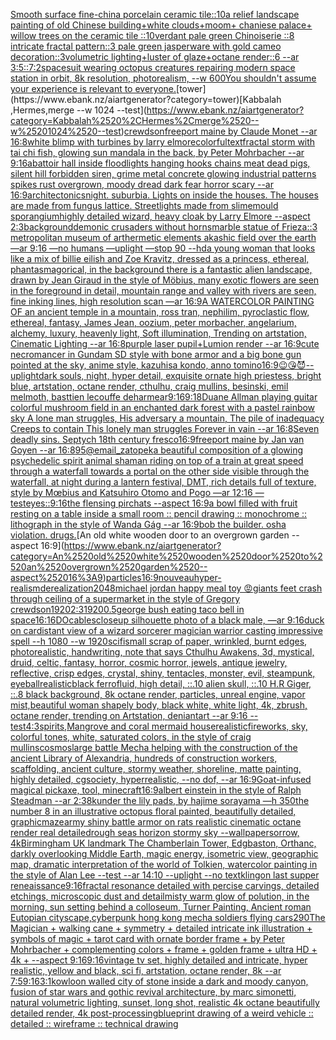 [Smooth surface fine-china porcelain ceramic tile::10a relief landscape painting of old Chinese building+white clouds+moom+ chaniese palace+ willow trees on the ceramic tile ::10verdant pale green Chinoiserie  ::8 intricate fractal pattern::3 pale green jasperware with gold cameo decoration::3volumetric lighting+luster of glaze+octane render::6 --ar 3:5](https://www.ebank.nz/aiartgenerator?category=Smooth%2520surface%2520fine-china%2520porcelain%2520ceramic%2520tile%3A%3A10a%2520relief%2520landscape%2520painting%2520of%2520old%2520Chinese%2520building%2Bwhite%2520clouds%2Bmoom%2B%2520chaniese%2520palace%2B%2520willow%2520trees%2520on%2520the%2520ceramic%2520tile%2520%3A%3A10verdant%2520pale%2520green%2520Chinoiserie%2520%2520%3A%3A8%2520intricate%2520fractal%2520pattern%3A%3A3%2520pale%2520green%2520jasperware%2520with%2520gold%2520cameo%2520decoration%3A%3A3volumetric%2520lighting%2Bluster%2520of%2520glaze%2Boctane%2520render%3A%3A6%2520--ar%25203%3A5)[::](https://www.ebank.nz/aiartgenerator?category=%3A%3A)[7:2](https://www.ebank.nz/aiartgenerator?category=7%3A2)[spacesuit wearing octopus creatures repairing modern space station in orbit, 8k resolution, photorealism, --w 600](https://www.ebank.nz/aiartgenerator?category=spacesuit%2520wearing%2520octopus%2520creatures%2520repairing%2520modern%2520space%2520station%2520in%2520orbit%2C%25208k%2520resolution%2C%2520photorealism%2C%2520--w%2520600)[You shouldn't assume your experience is relevant to everyone.](https://www.ebank.nz/aiartgenerator?category=You%2520shouldn%27t%2520assume%2520your%2520experience%2520is%2520relevant%2520to%2520everyone.)[tower](https://www.ebank.nz/aiartgenerator?category=tower)[Kabbalah ,Hermes,merge --w 1024 --test](https://www.ebank.nz/aiartgenerator?category=Kabbalah%2520%2CHermes%2Cmerge%2520--w%25201024%2520--test)[crewdson](https://www.ebank.nz/aiartgenerator?category=crewdson)[freeport maine by Claude Monet --ar 16:8](https://www.ebank.nz/aiartgenerator?category=freeport%2520maine%2520by%2520Claude%2520Monet%2520--ar%252016%3A8)[white blimp with turbines by larry elmore](https://www.ebank.nz/aiartgenerator?category=white%2520blimp%2520with%2520turbines%2520by%2520larry%2520elmore)[colorful](https://www.ebank.nz/aiartgenerator?category=colorful)[text](https://www.ebank.nz/aiartgenerator?category=text)[fractal storm with tai chi fish, glowing sun mandala in the back, by Peter Mohrbacher  --ar 9:16](https://www.ebank.nz/aiartgenerator?category=fractal%2520storm%2520with%2520tai%2520chi%2520fish%2C%2520glowing%2520sun%2520mandala%2520in%2520the%2520back%2C%2520by%2520Peter%2520Mohrbacher%2520%2520--ar%25209%3A16)[abattoir hall inside floodlights hanging hooks chains meat dead pigs, silent hill forbidden siren, grime metal concrete glowing industrial patterns spikes rust overgrown, moody dread dark fear horror scary --ar 16:9](https://www.ebank.nz/aiartgenerator?category=abattoir%2520hall%2520inside%2520floodlights%2520hanging%2520hooks%2520chains%2520meat%2520dead%2520pigs%2C%2520silent%2520hill%2520forbidden%2520siren%2C%2520grime%2520metal%2520concrete%2520glowing%2520industrial%2520patterns%2520spikes%2520rust%2520overgrown%2C%2520moody%2520dread%2520dark%2520fear%2520horror%2520scary%2520--ar%252016%3A9)[architectonics](https://www.ebank.nz/aiartgenerator?category=architectonics)[night. suburbia.  Lights on inside the houses. The houses are made from fungus lattice. Streetlights made from slimemould sporangium](https://www.ebank.nz/aiartgenerator?category=night.%2520suburbia.%2520%2520Lights%2520on%2520inside%2520the%2520houses.%2520The%2520houses%2520are%2520made%2520from%2520fungus%2520lattice.%2520Streetlights%2520made%2520from%2520slimemould%2520sporangium)[highly detailed wizard, heavy cloak by Larry Elmore --aspect 2:3](https://www.ebank.nz/aiartgenerator?category=highly%2520detailed%2520wizard%2C%2520heavy%2520cloak%2520by%2520Larry%2520Elmore%2520--aspect%25202%3A3)[background](https://www.ebank.nz/aiartgenerator?category=background)[demonic crusaders without horns](https://www.ebank.nz/aiartgenerator?category=demonic%2520crusaders%2520without%2520horns)[marble statue of Frieza::3 metropolitan museum of art](https://www.ebank.nz/aiartgenerator?category=marble%2520statue%2520of%2520Frieza%3A%3A3%2520metropolitan%2520museum%2520of%2520art)[hermetic elements akashic field over the earth —ar 9:16 —no humans —uplight —stop 90 --hd](https://www.ebank.nz/aiartgenerator?category=hermetic%2520elements%2520akashic%2520field%2520over%2520the%2520earth%2520%E2%80%94ar%25209%3A16%2520%E2%80%94no%2520humans%2520%E2%80%94uplight%2520%E2%80%94stop%252090%2520--hd)[a young woman that looks like a mix of billie eilish and Zoe Kravitz, dressed as a princess, ethereal, phantasmagorical, in the background there is a fantastic alien landscape, drawn by  Jean Giraud in the style of Möbius, many exotic flowers are seen in the foreground in detail, mountain range and valley with rivers are seen, fine inking lines, high resolution scan —ar 16:9](https://www.ebank.nz/aiartgenerator?category=a%2520young%2520woman%2520that%2520looks%2520like%2520a%2520mix%2520of%2520billie%2520eilish%2520and%2520Zoe%2520Kravitz%2C%2520dressed%2520as%2520a%2520princess%2C%2520ethereal%2C%2520phantasmagorical%2C%2520in%2520the%2520background%2520there%2520is%2520a%2520fantastic%2520alien%2520landscape%2C%2520drawn%2520by%2520%2520Jean%2520Giraud%2520in%2520the%2520style%2520of%2520M%C3%B6bius%2C%2520many%2520exotic%2520flowers%2520are%2520seen%2520in%2520the%2520foreground%2520in%2520detail%2C%2520mountain%2520range%2520and%2520valley%2520with%2520rivers%2520are%2520seen%2C%2520fine%2520inking%2520lines%2C%2520high%2520resolution%2520scan%2520%E2%80%94ar%252016%3A9)[A WATERCOLOR PAINTING OF an ancient temple in a mountain, ross tran, nephilim, pyroclastic flow, ethereal, fantasy, James Jean, oozium, peter morbacher, angelarium, alchemy, luxury, heavenly light, Soft illumination, Trending on artstation, Cinematic Lighting --ar 16:8](https://www.ebank.nz/aiartgenerator?category=A%2520WATERCOLOR%2520PAINTING%2520OF%2520an%2520ancient%2520temple%2520in%2520a%2520mountain%2C%2520ross%2520tran%2C%2520nephilim%2C%2520pyroclastic%2520flow%2C%2520ethereal%2C%2520fantasy%2C%2520James%2520Jean%2C%2520oozium%2C%2520peter%2520morbacher%2C%2520angelarium%2C%2520alchemy%2C%2520luxury%2C%2520heavenly%2520light%2C%2520Soft%2520illumination%2C%2520Trending%2520on%2520artstation%2C%2520Cinematic%2520Lighting%2520--ar%252016%3A8)[purple laser pupil+Lumion render --ar 16:9](https://www.ebank.nz/aiartgenerator?category=purple%2520laser%2520pupil%2BLumion%2520render%2520--ar%252016%3A9)[cute necromancer in Gundam SD style with bone armor and a big bone gun pointed at the sky, anime style, kazuhisa kondo, anno tomino](https://www.ebank.nz/aiartgenerator?category=cute%2520necromancer%2520in%2520Gundam%2520SD%2520style%2520with%2520bone%2520armor%2520and%2520a%2520big%2520bone%2520gun%2520pointed%2520at%2520the%2520sky%2C%2520anime%2520style%2C%2520kazuhisa%2520kondo%2C%2520anno%2520tomino)[16:9](https://www.ebank.nz/aiartgenerator?category=16%3A9)[😉😘😈](https://www.ebank.nz/aiartgenerator?category=%F0%9F%98%89%F0%9F%98%98%F0%9F%98%88)[--uplight](https://www.ebank.nz/aiartgenerator?category=--uplight)[dark souls, night, hyper detail, exquisite ornate high priestess, bright blue, artstation, octane render, cthulhu, craig mullins, besinski, emil melmoth, basttien lecouffe deharme](https://www.ebank.nz/aiartgenerator?category=dark%2520souls%2C%2520night%2C%2520hyper%2520detail%2C%2520exquisite%2520ornate%2520high%2520priestess%2C%2520bright%2520blue%2C%2520artstation%2C%2520octane%2520render%2C%2520cthulhu%2C%2520craig%2520mullins%2C%2520besinski%2C%2520emil%2520melmoth%2C%2520basttien%2520lecouffe%2520deharme)[ar9:16](https://www.ebank.nz/aiartgenerator?category=ar9%3A16)[9:18](https://www.ebank.nz/aiartgenerator?category=9%3A18)[Duane Allman playing guitar colorful mushroom field in an enchanted dark forest with a pastel rainbow sky A lone man struggles, His adversary a mountain, The pile of inadequacy Creeps to contain This lonely man struggles Forever in vain --ar 16:8](https://www.ebank.nz/aiartgenerator?category=Duane%2520Allman%2520playing%2520guitar%2520colorful%2520mushroom%2520field%2520in%2520an%2520enchanted%2520dark%2520forest%2520with%2520a%2520pastel%2520rainbow%2520sky%2520A%2520lone%2520man%2520struggles%2C%2520His%2520adversary%2520a%2520mountain%2C%2520The%2520pile%2520of%2520inadequacy%2520Creeps%2520to%2520contain%2520This%2520lonely%2520man%2520struggles%2520Forever%2520in%2520vain%2520--ar%252016%3A8)[Seven deadly sins. Septych 18th century fresco](https://www.ebank.nz/aiartgenerator?category=Seven%2520deadly%2520sins.%2520Septych%252018th%2520century%2520fresco)[16:9](https://www.ebank.nz/aiartgenerator?category=16%3A9)[freeport maine by Jan van Goyen --ar 16:8](https://www.ebank.nz/aiartgenerator?category=freeport%2520maine%2520by%2520Jan%2520van%2520Goyen%2520--ar%252016%3A8)[95](https://www.ebank.nz/aiartgenerator?category=95)[@email_zatopek](https://www.ebank.nz/aiartgenerator?category=%40email_zatopek)[a beautiful composition of a glowing psychedelic spirit animal shaman riding on top of a train at great speed through a waterfall towards a portal on the other side visible through the waterfall, at night during a lantern festival, DMT,  rich details full of texture, style by Mœbius and Katsuhiro Otomo and Pogo —ar 12:16 —test](https://www.ebank.nz/aiartgenerator?category=a%2520beautiful%2520composition%2520of%2520a%2520glowing%2520psychedelic%2520spirit%2520animal%2520shaman%2520riding%2520on%2520top%2520of%2520a%2520train%2520at%2520great%2520speed%2520through%2520a%2520waterfall%2520towards%2520a%2520portal%2520on%2520the%2520other%2520side%2520visible%2520through%2520the%2520waterfall%2C%2520at%2520night%2520during%2520a%2520lantern%2520festival%2C%2520DMT%2C%2520%2520rich%2520details%2520full%2520of%2520texture%2C%2520style%2520by%2520M%C5%93bius%2520and%2520Katsuhiro%2520Otomo%2520and%2520Pogo%2520%E2%80%94ar%252012%3A16%2520%E2%80%94test)[eyes::](https://www.ebank.nz/aiartgenerator?category=eyes%3A%3A)[9:16](https://www.ebank.nz/aiartgenerator?category=9%3A16)[the flensing pirchats --aspect 16:9](https://www.ebank.nz/aiartgenerator?category=the%2520flensing%2520pirchats%2520--aspect%252016%3A9)[a bowl filled with fruit resting on a table inside a small room :: pencil drawing :: monochrome :: lithograph in the style of Wanda Gág --ar 16:9](https://www.ebank.nz/aiartgenerator?category=a%2520bowl%2520filled%2520with%2520fruit%2520resting%2520on%2520a%2520table%2520inside%2520a%2520small%2520room%2520%3A%3A%2520pencil%2520drawing%2520%3A%3A%2520monochrome%2520%3A%3A%2520lithograph%2520in%2520the%2520style%2520of%2520Wanda%2520G%C3%A1g%2520--ar%252016%3A9)[bob the builder. osha violation. drugs.](https://www.ebank.nz/aiartgenerator?category=bob%2520the%2520builder.%2520osha%2520violation.%2520drugs.)[An old white wooden door to an overgrown garden --aspect 16:9](https://www.ebank.nz/aiartgenerator?category=An%2520old%2520white%2520wooden%2520door%2520to%2520an%2520overgrown%2520garden%2520--aspect%252016%3A9)[particles](https://www.ebank.nz/aiartgenerator?category=particles)[16:9](https://www.ebank.nz/aiartgenerator?category=16%3A9)[nouveau](https://www.ebank.nz/aiartgenerator?category=nouveau)[hyper-realism](https://www.ebank.nz/aiartgenerator?category=hyper-realism)[derealization](https://www.ebank.nz/aiartgenerator?category=derealization)[2048](https://www.ebank.nz/aiartgenerator?category=2048)[michael jordan happy meal toy 😡](https://www.ebank.nz/aiartgenerator?category=michael%2520jordan%2520happy%2520meal%2520toy%2520%F0%9F%98%A1)[giants feet crash through ceiling of a supermarket in the style of Gregory crewdson](https://www.ebank.nz/aiartgenerator?category=giants%2520feet%2520crash%2520through%2520ceiling%2520of%2520a%2520supermarket%2520in%2520the%2520style%2520of%2520Gregory%2520crewdson)[1920](https://www.ebank.nz/aiartgenerator?category=1920)[2:3](https://www.ebank.nz/aiartgenerator?category=2%3A3)[1920](https://www.ebank.nz/aiartgenerator?category=1920)[0.5](https://www.ebank.nz/aiartgenerator?category=0.5)[george bush eating taco bell in space](https://www.ebank.nz/aiartgenerator?category=george%2520bush%2520eating%2520taco%2520bell%2520in%2520space)[16:16](https://www.ebank.nz/aiartgenerator?category=16%3A16)[DO](https://www.ebank.nz/aiartgenerator?category=DO)[cables](https://www.ebank.nz/aiartgenerator?category=cables)[closeup silhouette photo of a black male, —ar 9:16](https://www.ebank.nz/aiartgenerator?category=closeup%2520silhouette%2520photo%2520of%2520a%2520black%2520male%2C%2520%E2%80%94ar%25209%3A16)[duck on car](https://www.ebank.nz/aiartgenerator?category=duck%2520on%2520car)[distant view of a wizard sorcerer magician warrior casting impressive spell --h 1080 --w 1920](https://www.ebank.nz/aiartgenerator?category=distant%2520view%2520of%2520a%2520wizard%2520sorcerer%2520magician%2520warrior%2520casting%2520impressive%2520spell%2520--h%25201080%2520--w%25201920)[scifi](https://www.ebank.nz/aiartgenerator?category=scifi)[small scrap of paper, wrinkled, burnt edges, photorealistic, handwriting, note that says Cthulhu Awakens, 3d, mystical, druid, celtic, fantasy, horror, cosmic horror, jewels, antique jewelry, reflective, crisp edges, crystal, shiny, tentacles, monster, evil, steampunk, eyeball](https://www.ebank.nz/aiartgenerator?category=small%2520scrap%2520of%2520paper%2C%2520wrinkled%2C%2520burnt%2520edges%2C%2520photorealistic%2C%2520handwriting%2C%2520note%2520that%2520says%2520Cthulhu%2520Awakens%2C%25203d%2C%2520mystical%2C%2520druid%2C%2520celtic%2C%2520fantasy%2C%2520horror%2C%2520cosmic%2520horror%2C%2520jewels%2C%2520antique%2520jewelry%2C%2520reflective%2C%2520crisp%2520edges%2C%2520crystal%2C%2520shiny%2C%2520tentacles%2C%2520monster%2C%2520evil%2C%2520steampunk%2C%2520eyeball)[realistic](https://www.ebank.nz/aiartgenerator?category=realistic)[black ferrofluid, high detail, ::.10 alien skull, ::.10 H.R Giger, ::.8 black background, 8k octane render, particles, unreal engine, vapor mist,](https://www.ebank.nz/aiartgenerator?category=black%2520ferrofluid%2C%2520high%2520detail%2C%2520%3A%3A.10%2520alien%2520skull%2C%2520%3A%3A.10%2520H.R%2520Giger%2C%2520%3A%3A.8%2520black%2520background%2C%25208k%2520octane%2520render%2C%2520particles%2C%2520unreal%2520engine%2C%2520vapor%2520mist%2C)[beautiful woman shapely body, black white, white light, 4k, zbrush, octane render, trending on Artstation, deniantart --ar 9:16 --test](https://www.ebank.nz/aiartgenerator?category=beautiful%2520woman%2520shapely%2520body%2C%2520black%2520white%2C%2520white%2520light%2C%25204k%2C%2520zbrush%2C%2520octane%2520render%2C%2520trending%2520on%2520Artstation%2C%2520deniantart%2520--ar%25209%3A16%2520--test)[4:3](https://www.ebank.nz/aiartgenerator?category=4%3A3)[spirits,](https://www.ebank.nz/aiartgenerator?category=spirits%2C)[Mangrove and coral mermaid house](https://www.ebank.nz/aiartgenerator?category=Mangrove%2520and%2520coral%2520mermaid%2520house)[realistic](https://www.ebank.nz/aiartgenerator?category=realistic)[fireworks, sky, colorful tones, white, saturated colors, in the style of craig mullins](https://www.ebank.nz/aiartgenerator?category=fireworks%2C%2520sky%2C%2520colorful%2520tones%2C%2520white%2C%2520saturated%2520colors%2C%2520in%2520the%2520style%2520of%2520craig%2520mullins)[cosmos](https://www.ebank.nz/aiartgenerator?category=cosmos)[large battle Mecha helping with the construction of the ancient Library of Alexandria, hundreds of construction workers, scaffolding, ancient culture, stormy weather, shoreline, matte painting, highly detailed, cgsociety, hyperrealistic, --no dof, --ar 16:9](https://www.ebank.nz/aiartgenerator?category=large%2520battle%2520Mecha%2520helping%2520with%2520the%2520construction%2520of%2520the%2520ancient%2520Library%2520of%2520Alexandria%2C%2520hundreds%2520of%2520construction%2520workers%2C%2520scaffolding%2C%2520ancient%2520culture%2C%2520stormy%2520weather%2C%2520shoreline%2C%2520matte%2520painting%2C%2520highly%2520detailed%2C%2520cgsociety%2C%2520hyperrealistic%2C%2520--no%2520dof%2C%2520--ar%252016%3A9)[Goat-infused magical pickaxe, tool, minecraft](https://www.ebank.nz/aiartgenerator?category=Goat-infused%2520magical%2520pickaxe%2C%2520tool%2C%2520minecraft)[16:9](https://www.ebank.nz/aiartgenerator?category=16%3A9)[albert einstein in the style of Ralph Steadman --ar 2:3](https://www.ebank.nz/aiartgenerator?category=albert%2520einstein%2520in%2520the%2520style%2520of%2520Ralph%2520Steadman%2520--ar%25202%3A3)[8k](https://www.ebank.nz/aiartgenerator?category=8k)[under the lily pads, by hajime sorayama —h 350](https://www.ebank.nz/aiartgenerator?category=under%2520the%2520lily%2520pads%2C%2520by%2520hajime%2520sorayama%2520%E2%80%94h%2520350)[the number 8 in an illustrative octopus floral painted, beautifully detailed, graphic](https://www.ebank.nz/aiartgenerator?category=the%2520number%25208%2520in%2520an%2520illustrative%2520octopus%2520floral%2520painted%2C%2520beautifully%2520detailed%2C%2520graphic)[maze](https://www.ebank.nz/aiartgenerator?category=maze)[army shiny battle armor on rats  realistic cinematic octane render real detailed](https://www.ebank.nz/aiartgenerator?category=army%2520shiny%2520battle%2520armor%2520on%2520rats%2520%2520realistic%2520cinematic%2520octane%2520render%2520real%2520detailed)[rough seas horizon stormy sky --wallpaper](https://www.ebank.nz/aiartgenerator?category=rough%2520seas%2520horizon%2520stormy%2520sky%2520--wallpaper)[sorrow, 4k](https://www.ebank.nz/aiartgenerator?category=sorrow%2C%25204k)[Birmingham UK landmark The Chamberlain Tower, Edgbaston, Orthanc, darkly overlooking Middle Earth, magic energy, isometric view, geographic map, dramatic interpretation of the world of Tolkien, watercolor painting in the style of Alan Lee --test --ar 14:10 --uplight --no text](https://www.ebank.nz/aiartgenerator?category=Birmingham%2520UK%2520landmark%2520The%2520Chamberlain%2520Tower%2C%2520Edgbaston%2C%2520Orthanc%2C%2520darkly%2520overlooking%2520Middle%2520Earth%2C%2520magic%2520energy%2C%2520isometric%2520view%2C%2520geographic%2520map%2C%2520dramatic%2520interpretation%2520of%2520the%2520world%2520of%2520Tolkien%2C%2520watercolor%2520painting%2520in%2520the%2520style%2520of%2520Alan%2520Lee%2520--test%2520--ar%252014%3A10%2520--uplight%2520--no%2520text)[klingon last supper reneaissance](https://www.ebank.nz/aiartgenerator?category=klingon%2520last%2520supper%2520reneaissance)[9:16](https://www.ebank.nz/aiartgenerator?category=9%3A16)[fractal resonance detailed with percise carvings, detailed etchings, microscopic dust and detail](https://www.ebank.nz/aiartgenerator?category=fractal%2520resonance%2520detailed%2520with%2520percise%2520carvings%2C%2520detailed%2520etchings%2C%2520microscopic%2520dust%2520and%2520detail)[misty warm glow of polution, in the morning, sun setting behind a colloseum, Turner Painting, Ancient roman Eutopian cityscape,](https://www.ebank.nz/aiartgenerator?category=misty%2520warm%2520glow%2520of%2520polution%2C%2520in%2520the%2520morning%2C%2520sun%2520setting%2520behind%2520a%2520colloseum%2C%2520Turner%2520Painting%2C%2520Ancient%2520roman%2520Eutopian%2520cityscape%2C)[cyberpunk hong kong mecha soldiers flying cars](https://www.ebank.nz/aiartgenerator?category=cyberpunk%2520hong%2520kong%2520mecha%2520soldiers%2520flying%2520cars)[2](https://www.ebank.nz/aiartgenerator?category=2)[90](https://www.ebank.nz/aiartgenerator?category=90)[The Magician + walking cane + symmetry + detailed intricate ink illustration + symbols of magic + tarot card with ornate border frame + by Peter Mohrbacher + complementing colors + frame + golden frame + ultra HD + 4k + --aspect 9:16](https://www.ebank.nz/aiartgenerator?category=The%2520Magician%2520%2B%2520walking%2520cane%2520%2B%2520symmetry%2520%2B%2520detailed%2520intricate%2520ink%2520illustration%2520%2B%2520symbols%2520of%2520magic%2520%2B%2520tarot%2520card%2520with%2520ornate%2520border%2520frame%2520%2B%2520by%2520Peter%2520Mohrbacher%2520%2B%2520complementing%2520colors%2520%2B%2520frame%2520%2B%2520golden%2520frame%2520%2B%2520ultra%2520HD%2520%2B%25204k%2520%2B%2520--aspect%25209%3A16)[9:16](https://www.ebank.nz/aiartgenerator?category=9%3A16)[vintage tv set, highly detailed and intricate, hyper realistic, yellow and black, sci fi, artstation, octane render, 8k --ar 7:5](https://www.ebank.nz/aiartgenerator?category=vintage%2520tv%2520set%2C%2520highly%2520detailed%2520and%2520intricate%2C%2520hyper%2520realistic%2C%2520yellow%2520and%2520black%2C%2520sci%2520fi%2C%2520artstation%2C%2520octane%2520render%2C%25208k%2520--ar%25207%3A5)[9:16](https://www.ebank.nz/aiartgenerator?category=9%3A16)[3:1](https://www.ebank.nz/aiartgenerator?category=3%3A1)[kowloon walled city of stone inside a dark and moody canyon, fusion of star wars and gothic revival architecture, by marc simonetti, natural volumetric lighting, sunset, long shot, realistic 4k octane beautifully detailed render, 4k post-processing](https://www.ebank.nz/aiartgenerator?category=kowloon%2520walled%2520city%2520of%2520stone%2520inside%2520a%2520dark%2520and%2520moody%2520canyon%2C%2520fusion%2520of%2520star%2520wars%2520and%2520gothic%2520revival%2520architecture%2C%2520by%2520marc%2520simonetti%2C%2520natural%2520volumetric%2520lighting%2C%2520sunset%2C%2520long%2520shot%2C%2520realistic%25204k%2520octane%2520beautifully%2520detailed%2520render%2C%25204k%2520post-processing)[blueprint drawing of a weird vehicle :: detailed :: wireframe :: technical drawing](https://www.ebank.nz/aiartgenerator?category=blueprint%2520drawing%2520of%2520a%2520weird%2520vehicle%2520%3A%3A%2520detailed%2520%3A%3A%2520wireframe%2520%3A%3A%2520technical%2520drawing)
